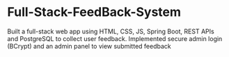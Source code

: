 # Full-Stack-FeedBack-System
Built a full-stack web app using HTML, CSS, JS, Spring Boot, REST APIs and PostgreSQL to collect user feedback. Implemented secure admin login (BCrypt) and an admin panel to view submitted feedback
